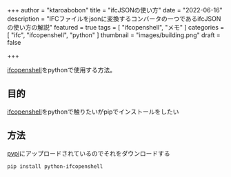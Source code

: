 +++
author = "ktaroabobon"
title = "ifcJSONの使い方"
date = "2022-06-16"
description = "IFCファイルをjsonに変換するコンバータの一つであるifcJSONの使い方の解説"
featured = true
tags = [
"ifcopenshell",
"メモ"
]
categories = [
"ifc",
"ifcopenshell",
"python"
]
thumbnail = "images/building.png"
draft = false

+++

[ifcopenshell](https://ifcopenshell.github.io/docs/python/html/index.html)をpythonで使用する方法。

## 目的

[ifcopenshell](https://ifcopenshell.github.io/docs/python/html/index.html)をpythonで触りたいがpipでインストールをしたい

## 方法

[pypi](https://pypi.org/project/python-ifcopenshell/)にアップロードされているのでそれをダウンロードする

```bash
pip install python-ifcopenshell
```
